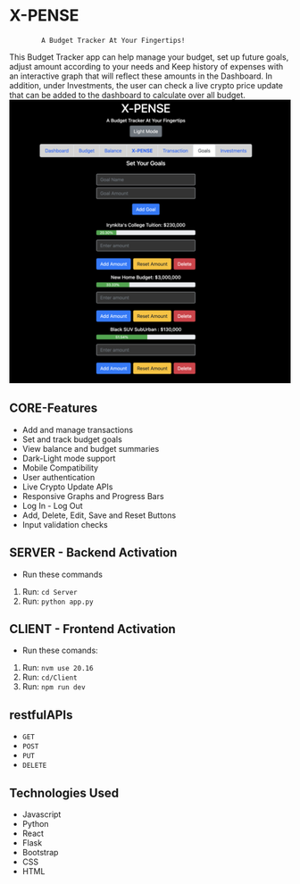 # X-PENSE
            A Budget Tracker At Your Fingertips!

This Budget Tracker app can help manage your budget, set up future goals, adjust amount according to your needs and Keep history of expenses with an interactive graph that will reflect these amounts in the Dashboard. In addition, under Investments, the user can check a live crypto price update that can be added to the dashboard to calculate over all budget.
![Alt text](./Client/public/x-pense.png)

## CORE-Features

- Add and manage transactions
- Set and track budget goals
- View balance and budget summaries
- Dark-Light mode support
- Mobile Compatibility
- User authentication
- Live Crypto Update APIs
- Responsive Graphs and Progress Bars
- Log In - Log Out 
- Add, Delete, Edit, Save and Reset Buttons 
- Input validation checks

## SERVER - Backend Activation
- Run these commands
1. Run: `cd Server`
1. Run: `python app.py`

## CLIENT - Frontend Activation
- Run these comands:
1. Run: `nvm use 20.16`
2. Run: `cd/Client`
3. Run: `npm run dev`

## restfulAPIs
- `GET`
- `POST`
- `PUT`
- `DELETE`

## Technologies Used
- Javascript
- Python
- React
- Flask
- Bootstrap
- CSS
- HTML